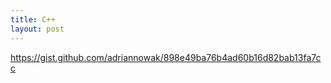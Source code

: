 ```yaml
---
title: C++
layout: post
---
```



https://gist.github.com/adriannowak/898e49ba76b4ad60b16d82bab13fa7cc
